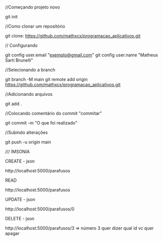 //Começando projeto novo

git init 

//Como clonar um repositório

git clone: https://github.com/mathxcx/programacao_aplicativos.git

// Configurando

git config user.email "exemplo@gmail.com"
git config user.name "Matheus Sarti Brunelli"

//Selecionando a branch

git branch -M main
git remote add origin https://github.com/mathxcx/programacao_aplicativos.git

//Adicionando arquivos

git add .

//Colocando comentário do commit "commitar"

git commit -m "O que foi realizado"

//Subindo alterações

git push -u origin main




/// IMSONIA

CREATE - json

http://localhost:5000/parafusos

READ 

http://localhost:5000/parafusos

UPDATE - json

http://localhost:5000/parafusos/0

DELETE - json 

http://localhost:5000/parafusos/3 => número 3 quer dizer qual id vc quer apagar
